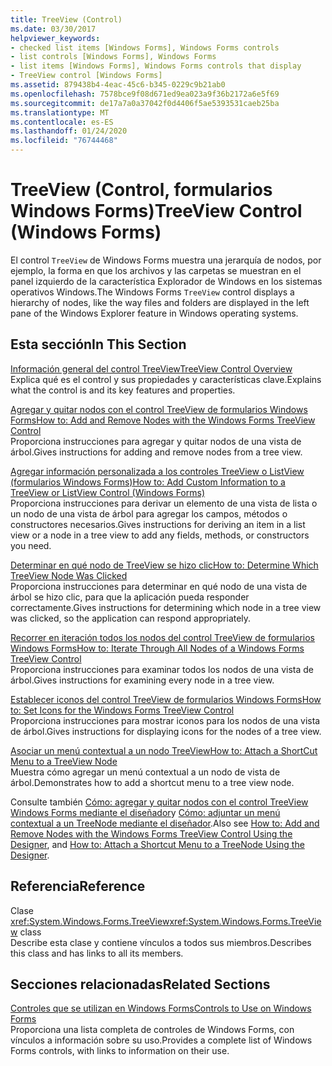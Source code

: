 ```yaml
---
title: TreeView (Control)
ms.date: 03/30/2017
helpviewer_keywords:
- checked list items [Windows Forms], Windows Forms controls
- list controls [Windows Forms], Windows Forms
- list items [Windows Forms], Windows Forms controls that display
- TreeView control [Windows Forms]
ms.assetid: 879438b4-4eac-45c6-b345-0229c9b21ab0
ms.openlocfilehash: 7578bce9f08d671ed9ea023a9f36b2172a6e5f69
ms.sourcegitcommit: de17a7a0a37042f0d4406f5ae5393531caeb25ba
ms.translationtype: MT
ms.contentlocale: es-ES
ms.lasthandoff: 01/24/2020
ms.locfileid: "76744468"
---
```

# <a name="treeview-control-windows-forms"></a><span data-ttu-id="3a3f6-102">TreeView (Control, formularios Windows Forms)</span><span class="sxs-lookup"><span data-stu-id="3a3f6-102">TreeView Control (Windows Forms)</span></span>
<span data-ttu-id="3a3f6-103">El control `TreeView` de Windows Forms muestra una jerarquía de nodos, por ejemplo, la forma en que los archivos y las carpetas se muestran en el panel izquierdo de la característica Explorador de Windows en los sistemas operativos Windows.</span><span class="sxs-lookup"><span data-stu-id="3a3f6-103">The Windows Forms `TreeView` control displays a hierarchy of nodes, like the way files and folders are displayed in the left pane of the Windows Explorer feature in Windows operating systems.</span></span>  
  
## <a name="in-this-section"></a><span data-ttu-id="3a3f6-104">Esta sección</span><span class="sxs-lookup"><span data-stu-id="3a3f6-104">In This Section</span></span>  
 [<span data-ttu-id="3a3f6-105">Información general del control TreeView</span><span class="sxs-lookup"><span data-stu-id="3a3f6-105">TreeView Control Overview</span></span>](treeview-control-overview-windows-forms.md)  
 <span data-ttu-id="3a3f6-106">Explica qué es el control y sus propiedades y características clave.</span><span class="sxs-lookup"><span data-stu-id="3a3f6-106">Explains what the control is and its key features and properties.</span></span>  
  
 [<span data-ttu-id="3a3f6-107">Agregar y quitar nodos con el control TreeView de formularios Windows Forms</span><span class="sxs-lookup"><span data-stu-id="3a3f6-107">How to: Add and Remove Nodes with the Windows Forms TreeView Control</span></span>](how-to-add-and-remove-nodes-with-the-windows-forms-treeview-control.md)  
 <span data-ttu-id="3a3f6-108">Proporciona instrucciones para agregar y quitar nodos de una vista de árbol.</span><span class="sxs-lookup"><span data-stu-id="3a3f6-108">Gives instructions for adding and remove nodes from a tree view.</span></span>  
  
 [<span data-ttu-id="3a3f6-109">Agregar información personalizada a los controles TreeView o ListView (formularios Windows Forms)</span><span class="sxs-lookup"><span data-stu-id="3a3f6-109">How to: Add Custom Information to a TreeView or ListView Control (Windows Forms)</span></span>](add-custom-information-to-a-treeview-or-listview-control-wf.md)  
 <span data-ttu-id="3a3f6-110">Proporciona instrucciones para derivar un elemento de una vista de lista o un nodo de una vista de árbol para agregar los campos, métodos o constructores necesarios.</span><span class="sxs-lookup"><span data-stu-id="3a3f6-110">Gives instructions for deriving an item in a list view or a node in a tree view to add any fields, methods, or constructors you need.</span></span>  
  
 [<span data-ttu-id="3a3f6-111">Determinar en qué nodo de TreeView se hizo clic</span><span class="sxs-lookup"><span data-stu-id="3a3f6-111">How to: Determine Which TreeView Node Was Clicked</span></span>](how-to-determine-which-treeview-node-was-clicked-windows-forms.md)  
 <span data-ttu-id="3a3f6-112">Proporciona instrucciones para determinar en qué nodo de una vista de árbol se hizo clic, para que la aplicación pueda responder correctamente.</span><span class="sxs-lookup"><span data-stu-id="3a3f6-112">Gives instructions for determining which node in a tree view was clicked, so the application can respond appropriately.</span></span>  
  
 [<span data-ttu-id="3a3f6-113">Recorrer en iteración todos los nodos del control TreeView de formularios Windows Forms</span><span class="sxs-lookup"><span data-stu-id="3a3f6-113">How to: Iterate Through All Nodes of a Windows Forms TreeView Control</span></span>](how-to-iterate-through-all-nodes-of-a-windows-forms-treeview-control.md)  
 <span data-ttu-id="3a3f6-114">Proporciona instrucciones para examinar todos los nodos de una vista de árbol.</span><span class="sxs-lookup"><span data-stu-id="3a3f6-114">Gives instructions for examining every node in a tree view.</span></span>  
  
 [<span data-ttu-id="3a3f6-115">Establecer iconos del control TreeView de formularios Windows Forms</span><span class="sxs-lookup"><span data-stu-id="3a3f6-115">How to: Set Icons for the Windows Forms TreeView Control</span></span>](how-to-set-icons-for-the-windows-forms-treeview-control.md)  
 <span data-ttu-id="3a3f6-116">Proporciona instrucciones para mostrar iconos para los nodos de una vista de árbol.</span><span class="sxs-lookup"><span data-stu-id="3a3f6-116">Gives instructions for displaying icons for the nodes of a tree view.</span></span>  
  
 [<span data-ttu-id="3a3f6-117">Asociar un menú contextual a un nodo TreeView</span><span class="sxs-lookup"><span data-stu-id="3a3f6-117">How to: Attach a ShortCut Menu to a TreeView Node</span></span>](how-to-attach-a-shortcut-menu-to-a-treeview-node.md)  
 <span data-ttu-id="3a3f6-118">Muestra cómo agregar un menú contextual a un nodo de vista de árbol.</span><span class="sxs-lookup"><span data-stu-id="3a3f6-118">Demonstrates how to add a shortcut menu to a tree view node.</span></span>  

<span data-ttu-id="3a3f6-119">Consulte también [Cómo: agregar y quitar nodos con el control TreeView Windows Forms mediante el diseñador](add-and-remove-nodes-with-wf-treeview-control-using-the-designer.md)y [Cómo: adjuntar un menú contextual a un TreeNode mediante el diseñador](how-to-attach-a-shortcut-menu-to-a-treenode-using-the-designer.md).</span><span class="sxs-lookup"><span data-stu-id="3a3f6-119">Also see [How to: Add and Remove Nodes with the Windows Forms TreeView Control Using the Designer](add-and-remove-nodes-with-wf-treeview-control-using-the-designer.md), and [How to: Attach a Shortcut Menu to a TreeNode Using the Designer](how-to-attach-a-shortcut-menu-to-a-treenode-using-the-designer.md).</span></span>  
  
## <a name="reference"></a><span data-ttu-id="3a3f6-120">Referencia</span><span class="sxs-lookup"><span data-stu-id="3a3f6-120">Reference</span></span>  
 <span data-ttu-id="3a3f6-121">Clase <xref:System.Windows.Forms.TreeView></span><span class="sxs-lookup"><span data-stu-id="3a3f6-121"><xref:System.Windows.Forms.TreeView> class</span></span>  
 <span data-ttu-id="3a3f6-122">Describe esta clase y contiene vínculos a todos sus miembros.</span><span class="sxs-lookup"><span data-stu-id="3a3f6-122">Describes this class and has links to all its members.</span></span>  
  
## <a name="related-sections"></a><span data-ttu-id="3a3f6-123">Secciones relacionadas</span><span class="sxs-lookup"><span data-stu-id="3a3f6-123">Related Sections</span></span>  
 [<span data-ttu-id="3a3f6-124">Controles que se utilizan en Windows Forms</span><span class="sxs-lookup"><span data-stu-id="3a3f6-124">Controls to Use on Windows Forms</span></span>](controls-to-use-on-windows-forms.md)  
 <span data-ttu-id="3a3f6-125">Proporciona una lista completa de controles de Windows Forms, con vínculos a información sobre su uso.</span><span class="sxs-lookup"><span data-stu-id="3a3f6-125">Provides a complete list of Windows Forms controls, with links to information on their use.</span></span>
